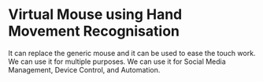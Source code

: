 # Virtual Mouse using Hand Movement Recognisation

It can replace the generic mouse and it can be used to ease the touch work.
We can use it for multiple purposes. We can use it for Social Media Management, Device Control, and Automation.

